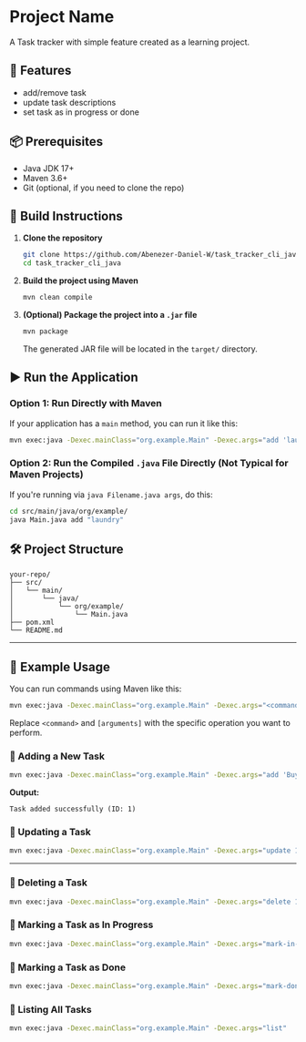


# Project Name

A Task tracker with simple feature created as a learning project.

## 🚀 Features

- add/remove task
- update task descriptions
- set task as in progress or done

## 📦 Prerequisites

- Java JDK 17+ 
- Maven 3.6+
- Git (optional, if you need to clone the repo)

## 🔧 Build Instructions

1. **Clone the repository**
   ```bash
   git clone https://github.com/Abenezer-Daniel-W/task_tracker_cli_java.git
   cd task_tracker_cli_java
   ```

2. **Build the project using Maven**
   ```bash
   mvn clean compile
   ```

3. **(Optional) Package the project into a `.jar` file**
   ```bash
   mvn package
   ```

   The generated JAR file will be located in the `target/` directory.

## ▶️ Run the Application

### Option 1: Run Directly with Maven
If your application has a `main` method, you can run it like this:

```bash
mvn exec:java -Dexec.mainClass="org.example.Main" -Dexec.args="add 'laundry' "
```

### Option 2: Run the Compiled `.java` File Directly (Not Typical for Maven Projects)
If you're running via `java Filename.java args`, do this:

```bash
cd src/main/java/org/example/
java Main.java add "laundry"
```



## 🛠 Project Structure

```
your-repo/
├── src/
│   └── main/
│       └── java/
│           └── org/example/
│               └── Main.java
├── pom.xml
└── README.md
```

---

## 📝 Example Usage

You can run commands using Maven like this:

```bash
mvn exec:java -Dexec.mainClass="org.example.Main" -Dexec.args="<command> [arguments]"
```

Replace `<command>` and `[arguments]` with the specific operation you want to perform.


### 🔹 Adding a New Task
```bash
mvn exec:java -Dexec.mainClass="org.example.Main" -Dexec.args="add 'Buy groceries'"
```
**Output:**
```
Task added successfully (ID: 1)
```


### 🔹 Updating a Task
```bash
mvn exec:java -Dexec.mainClass="org.example.Main" -Dexec.args="update 1 'Buy groceries and cook dinner'"
```

---

### 🔹 Deleting a Task
```bash
mvn exec:java -Dexec.mainClass="org.example.Main" -Dexec.args="delete 1"
```


### 🔹 Marking a Task as In Progress
```bash
mvn exec:java -Dexec.mainClass="org.example.Main" -Dexec.args="mark-in-progress 1"
```


### 🔹 Marking a Task as Done
```bash
mvn exec:java -Dexec.mainClass="org.example.Main" -Dexec.args="mark-done 1"
```


### 🔹 Listing All Tasks
```bash
mvn exec:java -Dexec.mainClass="org.example.Main" -Dexec.args="list"
```

